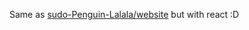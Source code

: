 Same as [sudo-Penguin-Lalala/website](https://github.com/sudo-Penguin-Lalala/website) but with react :D
